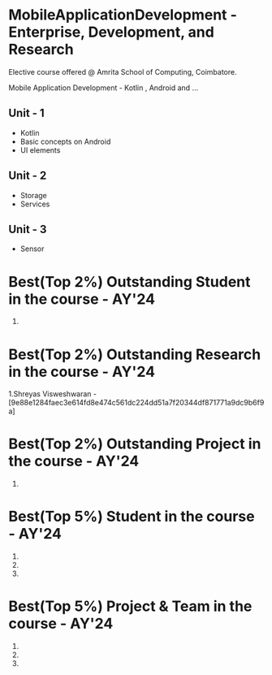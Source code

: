 # MobileApplicationDevelopment - Enterprise, Development,  and  Research

Elective course offered @ Amrita School of Computing, Coimbatore. 

Mobile Application Development - Kotlin , Android and ...

## Unit - 1
- Kotlin
- Basic concepts on Android 
- UI elements 

## Unit - 2
- Storage
- Services 

## Unit - 3
- Sensor
  
# Best(Top 2%) Outstanding Student in the course - AY'24  
1.

# Best(Top 2%) Outstanding Research in the course - AY'24  
1.Shreyas Visweshwaran - [9e88e1284faec3e614fd8e474c561dc224dd51a7f20344df871771a9dc9b6f9a]


# Best(Top 2%) Outstanding Project in the course - AY'24  
1.

# Best(Top 5%) Student in the course - AY'24 
1.
2.
3.

# Best(Top 5%) Project & Team in the course - AY'24 
1.
2.
3.


